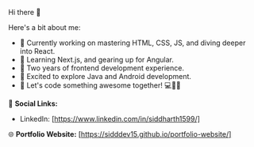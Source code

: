 
Hi there 👋

Here's a bit about me:

- 🔭 Currently working on mastering HTML, CSS, JS, and diving deeper into React.
- 🌱 Learning Next.js, and gearing up for Angular.
- 💼 Two years of frontend development experience.
- 🚀 Excited to explore Java and Android development.
- 🌟 Let's code something awesome together! 💻🎨🚀

🔗 **Social Links:**
- LinkedIn: [https://www.linkedin.com/in/siddharth1599/]

🌐 **Portfolio Website:** [https://sidddev15.github.io/portfolio-website/]
